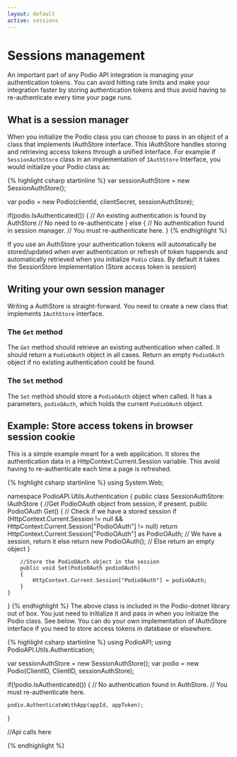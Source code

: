```yaml
---
layout: default
active: sessions
---
```

# Sessions management
An important part of any Podio API integration is managing your authentication tokens. You can avoid hitting rate limits and make your integration faster by storing authentication tokens and thus avoid having to re-authenticate every time your page runs.

## What is a session manager
When you initialize the Podio class you can choose to pass in an object of a class that implements IAuthStore interface. This IAuthStore handles storing and retrieving access tokens through a unified interface. For example if `SessionAuthStore` class in an implementation of `IAuthStore` Interface, you would initialize your Podio class as:

{% highlight csharp startinline %}
var sessionAuthStore = new SessionAuthStore();

var podio = new Podio(clientId, clientSecret, sessionAuthStore);

if(podio.IsAuthenticated())
{
    // An existing authentication is found by AuthStore
    // No need to re-authenticate
}
else
{
    // No authentication found in session manager.
    // You must re-authenticate here.
}
{% endhighlight %}

If you use an AuthStore your authentication tokens will automatically be stored/updated when ever authentication or refresh of token happends and automatically retrieved when you initialize `Podio` class. By default it takes the SessionStore Implementation (Store access token is session)

## Writing your own session manager
Writing a AuthStore is straight-forward. You need to create a new class that implements `IAuthStore` interface.

### The `Get` method
The `Get` method should retrieve an existing authentication when called. It should return a `PodioOAuth` object in all cases. Return an empty `PodioOAuth` object if no existing authentication could be found.

### The `Set` method
The `Set` method should store a `PodioOAuth` object when called. It has a parameters, `podioOAuth`, which holds the current `PodioOAuth` object.

## Example: Store access tokens in browser session cookie
This is a simple example meant for a web application. It stores the authentication data in a HttpContext.Current.Session variable. This avoid having to re-authenticate each time a page is refreshed.

{% highlight csharp startinline %}
using System.Web;

namespace PodioAPI.Utils.Authentication
{
    public class SessionAuthStore: IAuthStore
    {
        //Get PodioOAuth object from session, if present.
        public PodioOAuth Get()
        {
            // Check if we have a stored session
            if (HttpContext.Current.Session != null && HttpContext.Current.Session["PodioOAuth"] != null)
                return HttpContext.Current.Session["PodioOAuth"] as PodioOAuth; // We have a session, return it
            else
                return new PodioOAuth(); // Else return an empty object
        }
        
        //Store the PodioOAuth object in the session
        public void Set(PodioOAuth podioOAuth)
        {
            HttpContext.Current.Session["PodioOAuth"] = podioOAuth;
        }
    }
}
{% endhighlight %}
The above class is included in the Podio-dotnet library out of box. You just need to initialize it and pass in when you initialze the Podio class. See below.
You can do your own implementation of IAuthStore interface if you need to store access tokens in database or elsewhere.

{% highlight csharp startinline %}
using PodioAPI;
using PodioAPI.Utils.Authentication;

var sessionAuthStore = new SessionAuthStore();
var podio = new Podio(ClientID, ClientID, sessionAuthStore);

if(!podio.IsAuthenticated())
{
    // No authentication found in AuthStore.
    // You must re-authenticate here.

    podio.AuthenticateWithApp(appId, appToken);
}

//Api calls here

{% endhighlight %}

